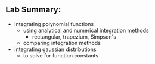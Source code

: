 ## Lab Summary:
- integrating polynomial functions
  - using analytical and numerical integration methods
    - rectangular, trapezium, Simpson's
  - comparing integration methods
- integrating gaussian distributions
  - to solve for function constants
